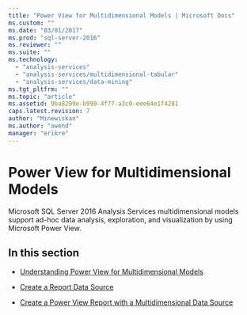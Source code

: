 ```yaml
---
title: "Power View for Multidimensional Models | Microsoft Docs"
ms.custom: ""
ms.date: "03/01/2017"
ms.prod: "sql-server-2016"
ms.reviewer: ""
ms.suite: ""
ms.technology: 
  - "analysis-services"
  - "analysis-services/multidimensional-tabular"
  - "analysis-services/data-mining"
ms.tgt_pltfrm: ""
ms.topic: "article"
ms.assetid: 9ba8299e-b990-4f77-a3c0-eee64e1f4281
caps.latest.revision: 7
author: "Minewiskan"
ms.author: "owend"
manager: "erikre"
---
```

# Power View for Multidimensional Models
  Microsoft SQL Server 2016 Analysis Services multidimensional models support ad-hoc data analysis, exploration, and visualization by using Microsoft Power View.  
  
## In this section  
  
-   [Understanding Power View for Multidimensional Models](../../analysis-services/multidimensional-models/understanding-power-view-for-multidimensional-models.md)  
  
-   [Create a Report Data Source](../../analysis-services/multidimensional-models/create-a-report-data-source.md)  
  
-   [Create a Power View Report with a Multidimensional Data Source](../../analysis-services/multidimensional-models/create-a-power-view-report-with-a-multidimensional-data-source.md)  
  
  